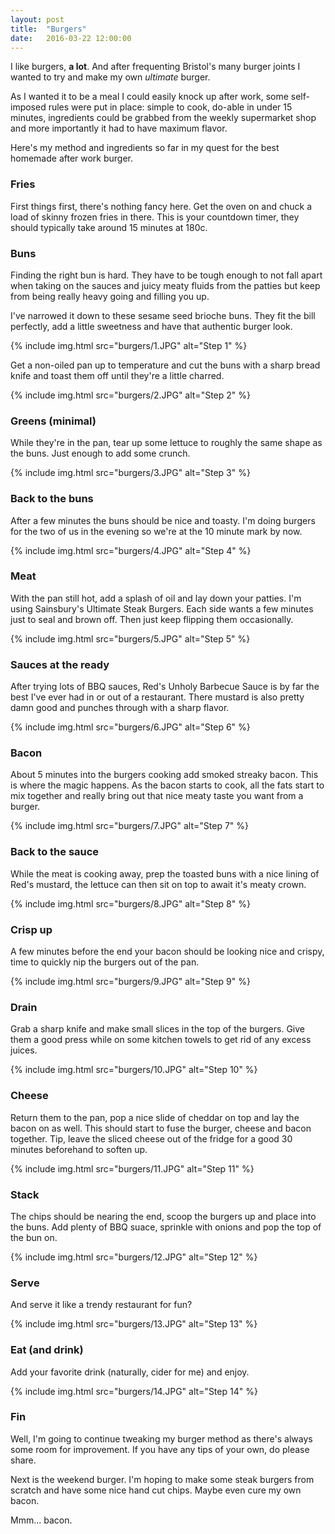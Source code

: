 ```yaml
---
layout: post
title:  "Burgers"
date:   2016-03-22 12:00:00
---
```


I like burgers, **a lot**. And after frequenting Bristol's many burger joints I
wanted to try and make my own _ultimate_ burger.

As I wanted it to be a meal I could easily knock up after work, some
self-imposed rules were put in place: simple to cook, do-able in under 15
minutes, ingredients could be grabbed from the weekly supermarket shop and more
importantly it had to have maximum flavor.

Here's my method and ingredients so far in my quest for the best homemade
after work burger.

### Fries

First things first, there's nothing fancy here. Get the oven on and chuck a load
of skinny frozen fries in there. This is your countdown timer, they should
typically take around 15 minutes at 180c.

### Buns

Finding the right bun is hard. They have to be tough enough to not fall apart
when taking on the sauces and juicy meaty fluids from the patties but keep from
being really heavy going and filling you up.

I've narrowed it down to these sesame seed brioche buns. They fit the bill
perfectly, add a little sweetness and have that authentic burger look.

{% include img.html src="burgers/1.JPG" alt="Step 1" %}

Get a non-oiled pan up to temperature and cut the buns with a sharp bread knife
and toast them off until they're a little charred.

{% include img.html src="burgers/2.JPG" alt="Step 2" %}

### Greens (minimal)

While they're in the pan, tear up some lettuce to roughly the same shape as the
buns. Just enough to add some crunch.

{% include img.html src="burgers/3.JPG" alt="Step 3" %}

### Back to the buns

After a few minutes the buns should be nice and toasty. I'm doing burgers for
the two of us in the evening so we're at the 10 minute mark by now.

{% include img.html src="burgers/4.JPG" alt="Step 4" %}

### Meat

With the pan still hot, add a splash of oil and lay down your patties. I'm using
Sainsbury's Ultimate Steak Burgers. Each side wants a few minutes just to seal
and brown off. Then just keep flipping them occasionally.

{% include img.html src="burgers/5.JPG" alt="Step 5" %}

### Sauces at the ready

After trying lots of BBQ sauces, Red's Unholy Barbecue Sauce is by far the best
I've ever had in or out of a restaurant. There mustard is also pretty damn
good and punches through with a sharp flavor.

{% include img.html src="burgers/6.JPG" alt="Step 6" %}

### Bacon

About 5 minutes into the burgers cooking add smoked streaky bacon. This is where
the magic happens. As the bacon starts to cook, all the fats start to mix
together and really bring out that nice meaty taste you want from a burger.

{% include img.html src="burgers/7.JPG" alt="Step 7" %}

### Back to the sauce

While the meat is cooking away, prep the toasted buns with a nice lining of
Red's mustard, the lettuce can then sit on top to await it's meaty crown.

{% include img.html src="burgers/8.JPG" alt="Step 8" %}

### Crisp up

A few minutes before the end your bacon should be looking nice and crispy, time
to quickly nip the burgers out of the pan.

{% include img.html src="burgers/9.JPG" alt="Step 9" %}

### Drain

Grab a sharp knife and make small slices in the top of the burgers. Give them
a good press while on some kitchen towels to get rid of any excess juices.

{% include img.html src="burgers/10.JPG" alt="Step 10" %}

### Cheese

Return them to the pan, pop a nice slide of cheddar on top and lay the bacon
on as well. This should start to fuse the burger, cheese and bacon together.
Tip, leave the sliced cheese out of the fridge for a good 30 minutes beforehand
to soften up.

{% include img.html src="burgers/11.JPG" alt="Step 11" %}

### Stack

The chips should be nearing the end, scoop the burgers up and place into the
buns. Add plenty of BBQ suace, sprinkle with onions and pop the top of the bun
on.

{% include img.html src="burgers/12.JPG" alt="Step 12" %}

### Serve

And serve it like a trendy restaurant for fun?

{% include img.html src="burgers/13.JPG" alt="Step 13" %}

### Eat (and drink)

Add your favorite drink (naturally, cider for me) and enjoy.

{% include img.html src="burgers/14.JPG" alt="Step 14" %}

### Fin

Well, I'm going to continue tweaking my burger method as there's always some
room for improvement. If you have any tips of your own, do please share.

Next is the weekend burger. I'm hoping to make some steak burgers from scratch
and have some nice hand cut chips. Maybe even cure my own bacon.

Mmm... bacon.
